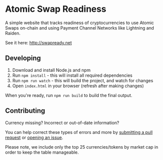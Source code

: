Atomic Swap Readiness
=====================

A simple website that tracks readiness of cryptocurrencies to use Atomic Swaps on-chain and using Payment Channel Networks like Lightning and Raiden.

See it here: http://swapready.net

Developing
----------

1. Download and install Node.js and npm
2. Run `npm install` - this will install all required dependencies
3. Run `npm run watch` - this will build the project, and watch for changes
4. Open `index.html` in your browser (refresh after making changes)

When you're ready, run `npm run build` to build the final output.

Contributing
------------

Currency missing? Incorrect or out-of-date information?

You can help correct these types of errors and more by [submitting a pull request](https://github.com/treygriffith/swap-compatibility/pull/new/master) or [opening an issue](https://github.com/treygriffith/swap-compatibility/issues/new).

Please note, we include only the top 25 currencies/tokens by market cap in order to keep the table manageable.